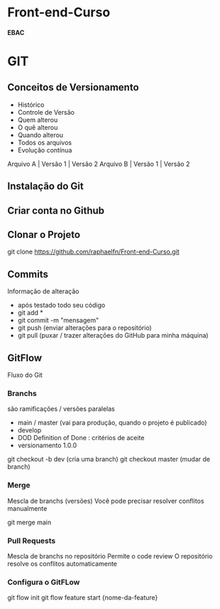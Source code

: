 # Front-end-Curso
####  EBAC

# GIT
## Conceitos de Versionamento
 - Histórico
 - Controle de Versão
 - Quem alterou
 - O quê alterou
 - Quando alterou
 - Todos os arquivos
 - Evolução contínua

 Arquivo A | Versão 1 | Versão 2
 Arquivo B | Versão 1 | Versão 2

 ## Instalação do Git

 ## Criar conta no Github

 ## Clonar o Projeto
 git clone https://github.com/raphaelfn/Front-end-Curso.git

 ## Commits
 Informação de alteração
 - após testado todo seu código
 - git add *
 - git commit -m "mensagem"
 - git push (enviar alterações para o repositório)
 - git pull (puxar / trazer alterações do GitHub para minha máquina)


 ## GitFlow
 Fluxo do Git
 
 ### Branchs
 são ramificações / versões paralelas

 - main / master (vai para produção, quando o projeto é publicado)
 - develop
 - DOD Definition of Done : critérios de aceite
 - versionamento 1.0.0

 git checkout -b dev (cria uma branch)
 git checkout master (mudar de branch)


### Merge
Mescla de branchs (versões)
Você pode precisar resolver conflitos manualmente

git merge main


### Pull Requests
Mescla de branchs no repositório
Permite o code review
O repositório resolve os conflitos automaticamente


### Configura o GitFLow
git flow init
git flow feature start {nome-da-feature}

